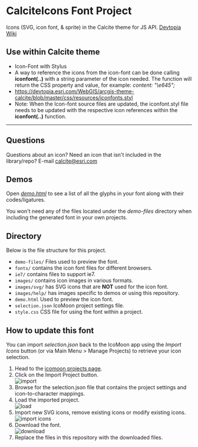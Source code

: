 # CalciteIcons Font Project

Icons (SVG, icon font, & sprite) in the Calcite theme for JS API. [Devtopia Wiki](https://devtopia.esri.com/WebGIS/arcgis-js-api/wiki/arcgis-theme-calcite)

## Use within Calcite theme
* Icon-Font with Stylus
 * A way to reference the icons from the icon-font can be done calling **iconfont(..)** with a string parameter of the icon needed. The function will return the CSS property and value, for example: *content: "\e645";*
 * https://devtopia.esri.com/WebGIS/arcgis-theme-calcite/blob/master/css/resources/iconfonts.styl
 * Note: When the Icon-font source files are updated, the iconfont.styl file needs to be updated with the respective icon references within the **iconfont(..)** function.


----
## Questions
  Questions about an icon? Need an icon that isn't included in the library/repo? E-mail calcite@esri.com

  
## Demos

Open *[demo.html](https://devtopia.esri.com/pages/WebGIS/arcgis-theme-calcite-icons/demo.html)* to see a list of all the glyphs in your font along with their codes/ligatures.

You won't need any of the files located under the *demo-files* directory when including the generated font in your own projects.

## Directory

Below is the file structure for this project.

* `demo-files/` Files used to preview the font.
* `fonts/` contains the icon font files for different browsers.
* `ie7/` contains files to support ie7.
* `images/` contains icon images in various formats.
* `images/svg/` has SVG icons that are **NOT** used for the icon font.
* `images/help/` has images specific to demos or using this repository.
* `demo.html` Used to preview the icon font.
* `selection.json` IcoMoon project settings file.
* `style.css` CSS file for using the font within a project.

## How to update this font

You can import *selection.json* back to the IcoMoon app using the *Import Icons* button (or via Main Menu > Manage Projects) to retrieve your icon selection.

1. Head to the [icomoon projects page](https://icomoon.io/app/#/projects).
2. Click on the Import Project button. <br />![import](https://devtopia.esri.com/WebGIS/arcgis-theme-calcite-icons/raw/master/images/help/import.png)
3. Browse for the selection.json file that contains the project settings and icon-to-character mappings.
4. Load the imported project. <br />![load](https://devtopia.esri.com/WebGIS/arcgis-theme-calcite-icons/raw/master/images/help/load.png)
5. Import new SVG icons, remove existing icons or modify existing icons. <br />![import icons](https://devtopia.esri.com/WebGIS/arcgis-theme-calcite-icons/raw/master/images/help/import-icons.png)
6. Download the font. <br />![download](https://devtopia.esri.com/WebGIS/arcgis-theme-calcite-icons/raw/master/images/help/download.png)
7. Replace the files in this repository with the downloaded files.
